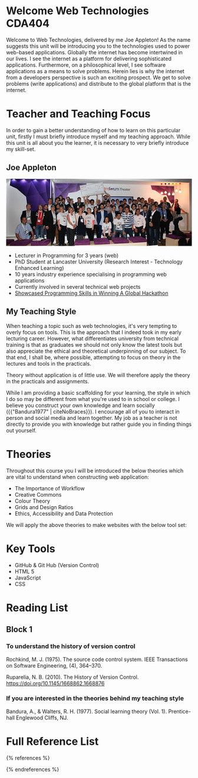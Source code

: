 # Welcome Web Technologies CDA404
Welcome to Web Technologies, delivered by me Joe Appleton! As the name suggests this unit will be introducing you to the technologies used to power web-based applications. 
Globally the internet has become intertwined in our lives. I see the internet as a platform for delivering sophisticated applications. Furthermore, on a philosophical level, I see software applications as a means to solve problems.  Herein lies is why the internet from a developers perspective is such an exciting prospect. We get to solve problems (write applications) and distribute to the global platform that is the internet.
  
  
# Teacher and Teaching Focus 

In order to gain a better understanding of how to learn on this particular unit, firstly I must briefly introduce myself and my teaching approach. While this unit is all about you the learner,  it is necessary to very briefly introduce my skill-set.
 
## Joe Appleton 
![assets/joe_appleton_hack.jpg](assets/joe_appleton_hack.jpg)
- Lecturer in Programming  for 3 years (web)
- PhD Student at Lancaster University (Research Interest - Technology Enhanced Learning)
- 10 years industry experience specialising in programming web applications
- Currently involved in several technical web projects
- [Showcased Programming Skills in Winning A Global Hackathon](https://www.solent.ac.uk/news/school-of-media-arts-and-technology/2017/computing-team-take-first-place-in-international-programming-competition)
 
## My Teaching Style 

When teaching a topic such as web technologies, it's very tempting to overly focus on tools. This is the approach that I indeed took in my early lecturing career. However, what differentiates university from technical training is that as graduates we should not only know the latest tools but also appreciate the ethical and theoretical underpinning of our subject. To that end, I shall be, where possible, attempting to focus on theory in the lectures and tools in the practicals. 

Theory without application is of little use. We will therefore apply the theory in the practicals and assignments. 

While I am providing a basic scaffolding for your learning, the style in which I do so may be different from what you're used to in school or college. I believe you construct your own knowledge and learn socially ({{"Bandura1977" | citeNoBraces}}). I encourage all of you to interact in person and social media and learn together. My job as a teacher is not directly to provide you with knowledge but rather guide you in finding things out yourself. 


# Theories 

Throughout this course you I will be introduced the below theories which are vital to understand when constructing web application:

- The Importance of Workflow 
- Creative Commons 
- Colour Theory  
- Grids and Design Ratios 
- Ethics, Accessibility and Data Protection 

We will apply the above theories to make websites with the below tool set:

# Key Tools 

- GitHub & Git Hub  (Version Control)
- HTML 5
- JavaScript 
- CSS



# Reading List 

## Block 1 

### To understand the history of version control 
Rochkind, M. J. (1975). The source code control system. IEEE Transactions on Software Engineering, (4), 364–370.

Ruparelia, N. B. (2010). The History of Version Control. https://doi.org/10.1145/1668862.1668876

### If you are interested in the theories behind my teaching style

Bandura, A., & Walters, R. H. (1977). Social learning theory (Vol. 1). Prentice-hall Englewood Cliffs, NJ.


# Full Reference List
{% references %}

{% endreferences %}
